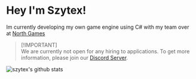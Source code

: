 # Hey I'm Szytex!
Im currently developing my own game engine using C# with my team over at [North Games](https://github.com/North-Games)

> [!IMPORTANT]\
> We are currently not open for any hiring to applications.
> To get more information, please join our [Discord Server](https:://discord.com/invite/KVTeFRUdnb).

![szytex's github stats](https://github-readme-stats.vercel.app/api?username=szytex&show_icons=true&bg_color=00000000)
